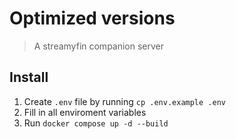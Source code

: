 # Optimized versions
> A streamyfin companion server

## Install

1. Create `.env` file by running `cp .env.example .env`
3. Fill in all enviroment variables
4. Run `docker compose up -d --build`
